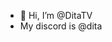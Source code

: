 - 👋 Hi, I’m @DitaTV
- My discord is @dita

<!---
DitaTV/DitaTV is a ✨ special ✨ repository because its `README.md` (this file) appears on your GitHub profile.
You can click the Preview link to take a look at your changes.
--->
